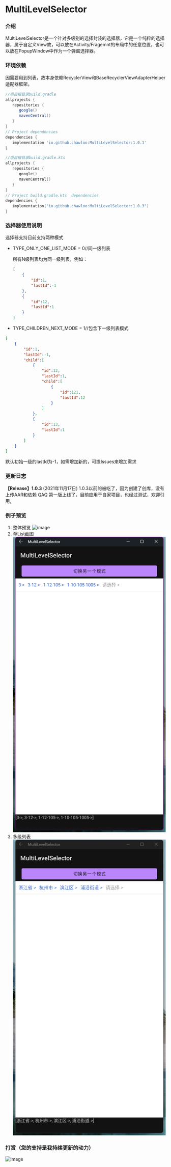 # MultiLevelSelector

### 介绍

MultiLevelSelector是一个针对多级别的选择封装的选择器，它是一个纯粹的选择器，属于自定义View故，可以放在Activity/Fragemnt的布局中的任意位置，也可以放在PopupWindow中作为一个弹窗选择器。



### 环境依赖

因需要用到列表，故本身依赖RecyclerView和BaseRecyclerViewAdapterHelper适配器框架。



```groovy
//项目根目录build.gradle
allprojects {
   repositories {
      google()
      mavenCentral()
   }
}
// Project dependencies
dependencies {
   implementation 'io.github.chawloo:MultiLevelSelector:1.0.1'
}
```



```kotlin
//项目根目录build.gradle.kts
allprojects {
   repositories {
      google()
      mavenCentral()
   }
}
// Project build.gradle.kts  dependencies
dependencies {
   implementation("io.github.chawloo:MultiLevelSelector:1.0.3")
}
```



### 选择器使用说明

选择器支持目前支持两种模式

- TYPE_ONLY_ONE_LIST_MODE = 0//同一级列表

  所有N级列表均为同一级列表，例如：

  ``` json
  [
      {
          "id":1,
          "lastId":-1
      },
      {
          "id":12,
          "lastId":1
      }
  ]
  ```

- TYPE_CHILDREN_NEXT_MODE = 1//包含下一级列表模式

``` json
[
    {
        "id":1,
        "lastId":-1,
        "child":[
            {
                "id":12,
                "lastId":1,
                "child":[
                    {
                        "id":121,
                        "lastId":12
                    }
                ]
            },
            {
                "id":13,
                "lastId":1
            }
        ]
    }
]
```
默认初始一级的lastId为-1，如需增加新的，可提Issues来增加需求


### 更新日志

**【Release】1.0.3** (2021年11月17日)
1.0.3以前的被吃了，因为创建了创库，没有上传AAR和依赖  QAQ
第一版上线了，目前应用于自家项目，也经过测试，欢迎引用,

### 例子预览

1. 整体预览
   ![image](https://github.com/ChawLoo/MultiLevelSelector/blob/master/screenshot/%E6%95%B4%E4%BD%93%E6%BC%94%E7%A4%BA.gif)
2. 单List截图
   ![image](https://github.com/ChawLoo/MultiLevelSelector/blob/master/screenshot/%E4%B8%80%E4%B8%AA%E5%88%97%E8%A1%A8%E5%A4%9A%E7%BA%A7%E9%80%89%E6%8B%A9.png)
3. 多级列表
   ![image](https://github.com/ChawLoo/MultiLevelSelector/blob/master/screenshot/%E7%9C%81%E5%B8%82%E5%8C%BA%E5%AD%90%E9%9B%86%E6%A8%A1%E5%BC%8F.png)

### 打赏（您的支持是我持续更新的动力）

![image](https://user-images.githubusercontent.com/26214519/139214994-71b782c2-7a42-4e66-8819-364fdb76e420.png)

